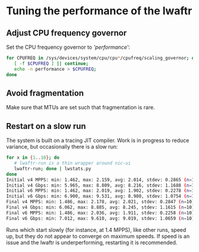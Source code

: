 # Tuning the performance of the lwaftr

## Adjust CPU frequency governor

Set the CPU frequency governor to _'performance'_:

```bash
for CPUFREQ in /sys/devices/system/cpu/cpu*/cpufreq/scaling_governor; do
   [ -f $CPUFREQ ] || continue;
   echo -n performance > $CPUFREQ;
done
```
## Avoid fragmentation

Make sure that MTUs are set such that fragmentation is rare.

## Restart on a slow run

The system is built on a tracing JIT compiler. Work is in progress to reduce
variance, but occasionally there is a slow run:

```bash
for x in {1..10}; do
   # lwaftr-run is a thin wrapper around nic-ui
   lwaftr-run; done | lwstats.py
done
Initial v4 MPPS: min: 1.462, max: 2.159, avg: 2.014, stdev: 0.2865 (n=10)
Initial v4 Gbps: min: 5.965, max: 8.809, avg: 8.216, stdev: 1.1688 (n=10)
Initial v6 MPPS: min: 1.462, max: 2.019, avg: 1.902, stdev: 0.2278 (n=10)
Initial v6 Gbps: min: 6.900, max: 9.531, avg: 8.980, stdev: 1.0754 (n=10)
Final v4 MPPS: min: 1.486, max: 2.178, avg: 2.021, stdev: 0.2847 (n=10)
Final v4 Gbps: min: 6.062, max: 8.885, avg: 8.245, stdev: 1.1615 (n=10)
Final v6 MPPS: min: 1.486, max: 2.036, avg: 1.911, stdev: 0.2258 (n=10)
Final v6 Gbps: min: 7.012, max: 9.610, avg: 9.019, stdev: 1.0659 (n=10)
```

Runs which start slowly (for instance, at 1.4 MPPS), like other runs, speed up,
but they do not appear to converge on maximum speeds. If speed is an issue and
the lwaftr is underperforming, restarting it is recommended.
